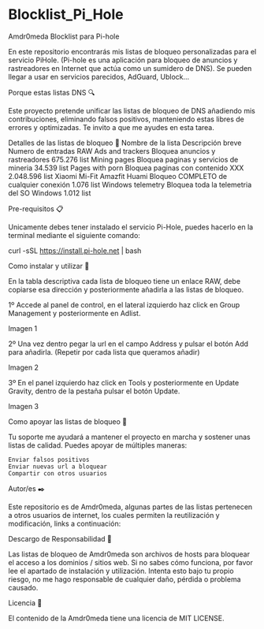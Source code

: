 # Blocklist_Pi_Hole
Amdr0meda Blocklist para Pi-hole

En este repositorio encontrarás mis listas de bloqueo personalizadas para el servicio PiHole. (Pi-hole es una aplicación para bloqueo de anuncios y rastreadores en Internet que actúa como un sumidero de DNS). Se pueden llegar a usar en servicios parecidos, AdGuard, Ublock...

Porque estas listas DNS 🔍

Este proyecto pretende unificar las listas de bloqueo de DNS añadiendo mis contribuciones, eliminando falsos positivos, manteniendo estas libres de errores y optimizadas. Te invito a que me ayudes en esta tarea.

Detalles de las listas de bloqueo 📖
Nombre de la lista 	Descripción breve 	Numero de entradas 	RAW
Ads and trackers 	Bloquea anuncios y rastreadores 	675.276 	list
Mining pages 	Bloquea paginas y servicios de mineria 	34.539 	list
Pages with porn 	Bloquea paginas con contenido XXX 	2.048.596 	list
Xiaomi Mi-Fit Amazfit Huami 	Bloqueo COMPLETO de cualquier conexión 	1.076 	list
Windows telemetry 	Bloquea toda la telemetria del SO Windows 	1.012 	list

Pre-requisitos 📋

Unicamente debes tener instalado el servicio Pi-Hole, puedes hacerlo en la terminal mediante el siguiente comando:

curl -sSL https://install.pi-hole.net | bash

Como instalar y utilizar 🔧

En la tabla descriptiva cada lista de bloqueo tiene un enlace RAW, debe copiarse esa dirección y posteriormente añadirla a las listas de bloqueo.

1º Accede al panel de control, en el lateral izquierdo haz click en Group Management y posteriormente en Adlist.

Imagen 1


2º Una vez dentro pegar la url en el campo Address y pulsar el botón Add para añadirla. (Repetir por cada lista que queramos añadir)

Imagen 2


3º En el panel izquierdo haz click en Tools y posteriormente en Update Gravity, dentro de la pestaña pulsar el botón Update.

Imagen 3

Como apoyar las listas de bloqueo 🙋

Tu soporte me ayudará a mantener el proyecto en marcha y sostener unas listas de calidad. Puedes apoyar de múltiples maneras:

    Enviar falsos positivos
    Enviar nuevas url a bloquear
    Compartir con otros usuarios


Autor/es ✒️

Este repositorio es de Amdr0meda, algunas partes de las listas pertenecen a otros usuarios de internet, los cuales permiten la reutilización y modificación, links a continuación:

Descargo de Responsabilidad 🚨

Las listas de bloqueo de Amdr0meda son archivos de hosts para bloquear el acceso a los dominios / sitios web. Si no sabes cómo funciona, por favor lee el apartado de instalación y utilización. Intenta esto bajo tu propio riesgo, no me hago responsable de cualquier daño, pérdida o problema causado.

Licencia 📄

El contenido de la Amdr0meda tiene una licencia de MIT LICENSE.
